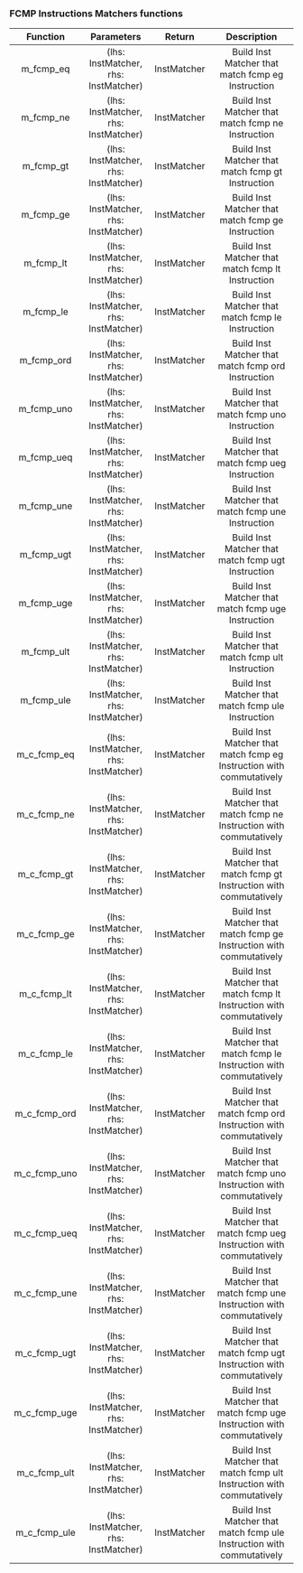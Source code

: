 ### FCMP Instructions Matchers functions

|   Function   |              Parameters              |   Return    |                              Description                              |
| :----------: | :----------------------------------: | :---------: | :-------------------------------------------------------------------: |
|  m_fcmp_eq   | (lhs: InstMatcher, rhs: InstMatcher) | InstMatcher |           Build Inst Matcher that match fcmp eg Instruction           |
|  m_fcmp_ne   | (lhs: InstMatcher, rhs: InstMatcher) | InstMatcher |           Build Inst Matcher that match fcmp ne Instruction           |
|  m_fcmp_gt   | (lhs: InstMatcher, rhs: InstMatcher) | InstMatcher |           Build Inst Matcher that match fcmp gt Instruction           |
|  m_fcmp_ge   | (lhs: InstMatcher, rhs: InstMatcher) | InstMatcher |           Build Inst Matcher that match fcmp ge Instruction           |
|  m_fcmp_lt   | (lhs: InstMatcher, rhs: InstMatcher) | InstMatcher |           Build Inst Matcher that match fcmp lt Instruction           |
|  m_fcmp_le   | (lhs: InstMatcher, rhs: InstMatcher) | InstMatcher |           Build Inst Matcher that match fcmp le Instruction           |
|  m_fcmp_ord  | (lhs: InstMatcher, rhs: InstMatcher) | InstMatcher |          Build Inst Matcher that match fcmp ord Instruction           |
|  m_fcmp_uno  | (lhs: InstMatcher, rhs: InstMatcher) | InstMatcher |          Build Inst Matcher that match fcmp uno Instruction           |
|  m_fcmp_ueq  | (lhs: InstMatcher, rhs: InstMatcher) | InstMatcher |          Build Inst Matcher that match fcmp ueg Instruction           |
|  m_fcmp_une  | (lhs: InstMatcher, rhs: InstMatcher) | InstMatcher |          Build Inst Matcher that match fcmp une Instruction           |
|  m_fcmp_ugt  | (lhs: InstMatcher, rhs: InstMatcher) | InstMatcher |          Build Inst Matcher that match fcmp ugt Instruction           |
|  m_fcmp_uge  | (lhs: InstMatcher, rhs: InstMatcher) | InstMatcher |          Build Inst Matcher that match fcmp uge Instruction           |
|  m_fcmp_ult  | (lhs: InstMatcher, rhs: InstMatcher) | InstMatcher |          Build Inst Matcher that match fcmp ult Instruction           |
|  m_fcmp_ule  | (lhs: InstMatcher, rhs: InstMatcher) | InstMatcher |          Build Inst Matcher that match fcmp ule Instruction           |
| m_c_fcmp_eq  | (lhs: InstMatcher, rhs: InstMatcher) | InstMatcher | Build Inst Matcher that match fcmp eg Instruction with commutatively  |
| m_c_fcmp_ne  | (lhs: InstMatcher, rhs: InstMatcher) | InstMatcher | Build Inst Matcher that match fcmp ne Instruction with commutatively  |
| m_c_fcmp_gt  | (lhs: InstMatcher, rhs: InstMatcher) | InstMatcher | Build Inst Matcher that match fcmp gt Instruction with commutatively  |
| m_c_fcmp_ge  | (lhs: InstMatcher, rhs: InstMatcher) | InstMatcher | Build Inst Matcher that match fcmp ge Instruction with commutatively  |
| m_c_fcmp_lt  | (lhs: InstMatcher, rhs: InstMatcher) | InstMatcher | Build Inst Matcher that match fcmp lt Instruction with commutatively  |
| m_c_fcmp_le  | (lhs: InstMatcher, rhs: InstMatcher) | InstMatcher | Build Inst Matcher that match fcmp le Instruction with commutatively  |
| m_c_fcmp_ord | (lhs: InstMatcher, rhs: InstMatcher) | InstMatcher | Build Inst Matcher that match fcmp ord Instruction with commutatively |
| m_c_fcmp_uno | (lhs: InstMatcher, rhs: InstMatcher) | InstMatcher | Build Inst Matcher that match fcmp uno Instruction with commutatively |
| m_c_fcmp_ueq | (lhs: InstMatcher, rhs: InstMatcher) | InstMatcher | Build Inst Matcher that match fcmp ueg Instruction with commutatively |
| m_c_fcmp_une | (lhs: InstMatcher, rhs: InstMatcher) | InstMatcher | Build Inst Matcher that match fcmp une Instruction with commutatively |
| m_c_fcmp_ugt | (lhs: InstMatcher, rhs: InstMatcher) | InstMatcher | Build Inst Matcher that match fcmp ugt Instruction with commutatively |
| m_c_fcmp_uge | (lhs: InstMatcher, rhs: InstMatcher) | InstMatcher | Build Inst Matcher that match fcmp uge Instruction with commutatively |
| m_c_fcmp_ult | (lhs: InstMatcher, rhs: InstMatcher) | InstMatcher | Build Inst Matcher that match fcmp ult Instruction with commutatively |
| m_c_fcmp_ule | (lhs: InstMatcher, rhs: InstMatcher) | InstMatcher | Build Inst Matcher that match fcmp ule Instruction with commutatively |